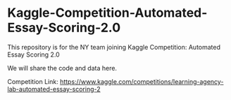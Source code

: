 # Kaggle-Competition-Automated-Essay-Scoring-2.0
This repository is for the NY team joining Kaggle Competition: Automated Essay Scoring 2.0

We will share the code and data here. 

Competition Link: https://www.kaggle.com/competitions/learning-agency-lab-automated-essay-scoring-2
